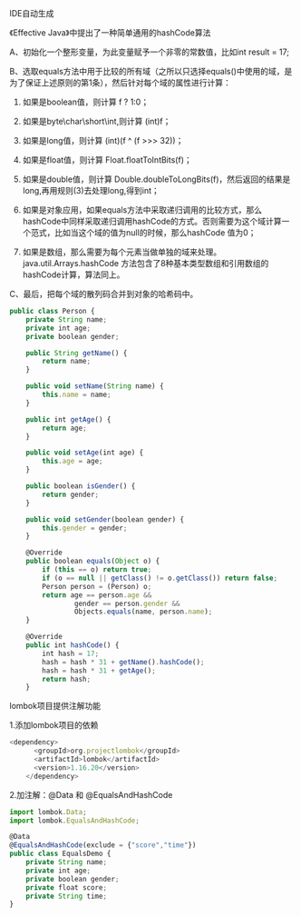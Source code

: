 IDE自动生成



《Effective Java》中提出了一种简单通用的hashCode算法

A、初始化一个整形变量，为此变量赋予一个非零的常数值，比如int result = 17;

B、选取equals方法中用于比较的所有域（之所以只选择equals()中使用的域，是为了保证上述原则的第1条），然后针对每个域的属性进行计算：

1. 如果是boolean值，则计算 f ? 1:0；

1. 如果是byte\char\short\int,则计算 (int)f；

1. 如果是long值，则计算 (int)(f ^ (f >>> 32))；

1. 如果是float值，则计算 Float.floatToIntBits(f)；

1. 如果是double值，则计算 Double.doubleToLongBits(f)，然后返回的结果是long,再用规则(3)去处理long,得到int；

1. 如果是对象应用，如果equals方法中采取递归调用的比较方式，那么hashCode中同样采取递归调用hashCode的方式。否则需要为这个域计算一个范式，比如当这个域的值为null的时候，那么hashCode 值为0；

1. 如果是数组，那么需要为每个元素当做单独的域来处理。java.util.Arrays.hashCode 方法包含了8种基本类型数组和引用数组的hashCode计算，算法同上。

C、最后，把每个域的散列码合并到对象的哈希码中。



```javascript
public class Person {
    private String name;
    private int age;
    private boolean gender;

    public String getName() {
        return name;
    }

    public void setName(String name) {
        this.name = name;
    }

    public int getAge() {
        return age;
    }

    public void setAge(int age) {
        this.age = age;
    }

    public boolean isGender() {
        return gender;
    }

    public void setGender(boolean gender) {
        this.gender = gender;
    }

    @Override
    public boolean equals(Object o) {
        if (this == o) return true;
        if (o == null || getClass() != o.getClass()) return false;
        Person person = (Person) o;
        return age == person.age &&
                gender == person.gender &&
                Objects.equals(name, person.name);
    }

    @Override
    public int hashCode() {
        int hash = 17;
        hash = hash * 31 + getName().hashCode();
        hash = hash * 31 + getAge();
        return hash;
    }
```





lombok项目提供注解功能

1.添加lombok项目的依赖

```javascript
<dependency>
      <groupId>org.projectlombok</groupId>
      <artifactId>lombok</artifactId>
      <version>1.16.20</version>
    </dependency>
```

2.加注解：@Data 和 @EqualsAndHashCode

```javascript
import lombok.Data;
import lombok.EqualsAndHashCode;

@Data
@EqualsAndHashCode(exclude = {"score","time"})
public class EqualsDemo {
    private String name;
    private int age;
    private boolean gender;
    private float score;
    private String time;
}
```

